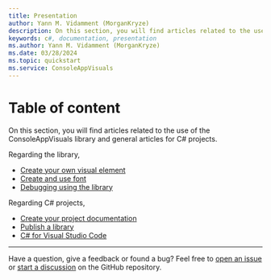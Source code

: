 ```yaml
---
title: Presentation
author: Yann M. Vidamment (MorganKryze)
description: On this section, you will find articles related to the use of the ConsoleAppVisuals library and general articles for C# projects.
keywords: c#, documentation, presentation
ms.author: Yann M. Vidamment (MorganKryze)
ms.date: 03/28/2024
ms.topic: quickstart
ms.service: ConsoleAppVisuals
---
```


# Table of content

On this section, you will find articles related to the use of the ConsoleAppVisuals library and general articles for C# projects.

Regarding the library,

- [Create your own visual element](/ConsoleAppVisuals/5-articles/create_element.html)
- [Create and use font](/ConsoleAppVisuals/5-articles/create_font.html)
- [Debugging using the library](/ConsoleAppVisuals/5-articles/debugging.html)

Regarding C# projects,

- [Create your project documentation](/ConsoleAppVisuals/5-articles/create_docs.html)
- [Publish a library](/ConsoleAppVisuals/5-articles/publish_library.html)
- [C# for Visual Studio Code](/ConsoleAppVisuals/5-articles/csharp_for_vscode.html)

---

Have a question, give a feedback or found a bug? Feel free to [open an issue](https://github.com/MorganKryze/ConsoleAppVisuals/issues) or [start a discussion](https://github.com/MorganKryze/ConsoleAppVisuals/discussions) on the GitHub repository.
